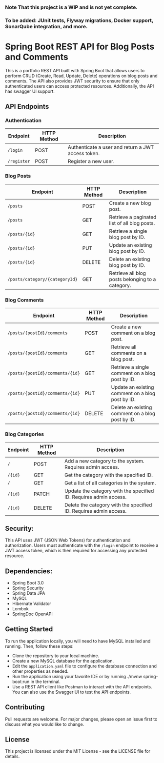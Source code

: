 ### Note That this project is a WIP and is not yet complete.
### To be added: JUnit tests, Flyway migrations, Docker support, SonarQube integration, and more.

# Spring Boot REST API for Blog Posts and Comments
This is a portfolio REST API built with Spring Boot that allows users to perform CRUD (Create, Read, Update, Delete) operations on blog posts and comments. The API also provides JWT security to ensure that only authenticated users can access protected resources. Additionally, the API has swagger UI support.

## API Endpoints

### Authentication
| Endpoint  | HTTP Method | Description                                        |
|-----------|-------------|----------------------------------------------------|
| ```/login```    | POST        | Authenticate a user and return a JWT access token. |
| ```/register``` | POST        | Register a new user.                               | 


### Blog Posts
| Endpoint                     | HTTP Method | Description                                       |
|------------------------------|-------------|---------------------------------------------------|
| ```/posts   ```                    | POST        | Create a new blog post.                           |
| ```/posts    ```                   | GET         | Retrieve a paginated list of all blog posts.      |
| ```/posts/{id} ```                 | GET         | Retrieve a single blog post by ID.                |
| ```/posts/{id} ```                 | 	PUT        | 	Update an existing blog post by ID.              |
| ```/posts/{id}```	                 | DELETE	     | Delete an existing blog post by ID.               |
| ```/posts/category/{categoryId}``` | 	GET        | 	Retrieve all blog posts belonging to a category. |


### Blog Comments
| Endpoint                      | HTTP Method | Description                                      |
|-------------------------------|-------------|--------------------------------------------------|
| ```/posts/{postId}/comments```      | 	POST       | Create a new comment on a blog post.             |
| ```/posts/{postId}/comments```      | 	GET	       | Retrieve all comments on a blog post.            |
| ```/posts/{postId}/comments/{id}``` | 	GET	       | Retrieve a single comment on a blog post by ID.  |
| ```/posts/{postId}/comments/{id}``` | 	PUT	       | Update an existing comment on a blog post by ID. |
| ```/posts/{postId}/comments/{id}``` | DELETE      | Delete an existing comment on a blog post by ID. |

### Blog Categories
| Endpoint | HTTP Method | Description                                                       |
|----------|-------------|-------------------------------------------------------------------|
| ```/```	       | POST        | Add a new category to the system. Requires admin access.          |
| ```/{id}```    | GET         | Get the category with the specified ID.                           |
| ```/   ```     | GET         | Get a list of all categories in the system.                       |
| ```/{id}```    | PATCH       | Update the category with the specified ID. Requires admin access. |                               
| ```/{id} ```   | DELETE      | Delete the category with the specified ID. Requires admin access. |                              


## Security:
This API uses JWT (JSON Web Tokens) for authentication and authorization. Users must authenticate with the ```/login``` endpoint to receive a JWT access token, which is then required for accessing any protected resource.

## Dependencies:
- Spring Boot 3.0
- Spring Security
- Spring Data JPA
- MySQL
- Hibernate Validator
- Lombok
- SpringDoc OpenAPI

## Getting Started
To run the application locally, you will need to have MySQL installed and running. Then, follow these steps:

- Clone the repository to your local machine.
- Create a new MySQL database for the application.
- Edit the ```application.yaml``` file to configure the database connection and other properties as needed.
- Run the application using your favorite IDE or by running ./mvnw spring-boot:run in the terminal.
- Use a REST API client like Postman to interact with the API endpoints. You can also use the Swagger UI to test the API endpoints.

## Contributing
Pull requests are welcome. For major changes, please open an issue first to discuss what you would like to change.

## License
This project is licensed under the MIT License - see the LICENSE file for details.